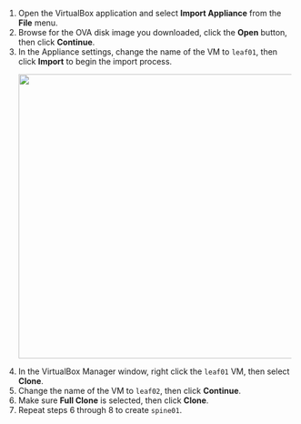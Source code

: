 <ol>
<li>Open the VirtualBox application and select <strong>Import Appliance</strong> from the <strong>File</strong> menu.</li>
<li>Browse for the OVA disk image you downloaded, click the <strong>Open</strong> button, then click <strong>Continue</strong>.</li>
<li>In the Appliance settings, change the name of the VM to <code>leaf01</code>, then click <strong>Import</strong> to begin the import process.
<p><img src="/images/cumulus-vx/VirtualBox-review.png" width="500"> </p></li>
<li>In the VirtualBox Manager window, right click the <code>leaf01</code> VM, then select <strong>Clone</strong>.</li>
<li>Change the name of the VM to <code>leaf02</code>, then click <strong>Continue</strong>.</li>
<li>Make sure <strong>Full Clone</strong> is selected, then click <strong>Clone</strong>.</li>
<li>Repeat steps 6 through 8 to create <code>spine01</code>.</li>
</ol>
